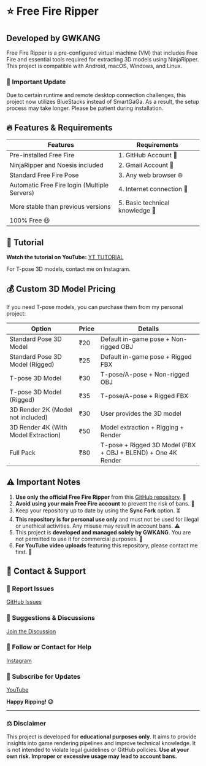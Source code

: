 # ⭐ Free Fire Ripper

## Developed by GWKANG

Free Fire Ripper is a pre-configured virtual machine (VM) that includes Free Fire and essential tools required for extracting 3D models using NinjaRipper. This project is compatible with Android, macOS, Windows, and Linux.

### 📢 Important Update
Due to certain runtime and remote desktop connection challenges, this project now utilizes BlueStacks instead of SmartGaGa. As a result, the setup process may take longer. Please be patient during installation.

## 🔥 Features & Requirements

| **Features** | **Requirements** |
|-------------|----------------|
| Pre-installed Free Fire | 1. GitHub Account 🔑 |
| NinjaRipper and Noesis included | 2. Gmail Account 📧 |
| Standard Free Fire Pose | 3. Any web browser 🌐 |
| Automatic Free Fire login (Multiple Servers) | 4. Internet connection 🛜 |
| More stable than previous versions | 5. Basic technical knowledge 🧠 |
| 100% Free 😃 |  |

## 🎥 Tutorial
**Watch the tutorial on YouTube:** [YT TUTORIAL](https://www.youtube.com/watch?v=FlCx9gY3lWg)

For T-pose 3D models, contact me on Instagram.

## 💰 Custom 3D Model Pricing
If you need T-pose models, you can purchase them from my personal project:

| **Option** | **Price** | **Details** |
|-----------|----------|-------------|
| Standard Pose 3D Model | ₹20 | Default in-game pose + Non-rigged OBJ |
| Standard Pose 3D Model (Rigged) | ₹25 | Default in-game pose + Rigged FBX |
| T-pose 3D Model | ₹30 | T-pose/A-pose + Non-rigged OBJ |
| T-pose 3D Model (Rigged) | ₹35 | T-pose/A-pose + Rigged FBX |
| 3D Render 2K (Model not included) | ₹30 | User provides the 3D model |
| 3D Render 4K (With Model Extraction) | ₹50 | Model extraction + Rigging + Render |
| Full Pack | ₹80 | T-pose + Rigged 3D Model (FBX + OBJ + BLEND) + One 4K Render |

## ⚠️ Important Notes
1. **Use only the official Free Fire Ripper** from this [GitHub repository](https://github.com/GWKANG-YT/FreeFireRipper). 📌
2. **Avoid using your main Free Fire account** to prevent the risk of bans. 🚫
3. Keep your repository up to date by using the **Sync Fork** option. ⏳
4. **This repository is for personal use only** and must not be used for illegal or unethical activities. Any misuse may result in account bans. ⚠️
5. This project is **developed and managed solely by GWKANG**. You are not permitted to use it for commercial purposes. 👿
6. **For YouTube video uploads** featuring this repository, please contact me first. 📮

## 📩 Contact & Support

### 📌 Report Issues
[GitHub Issues](https://github.com/GWKANG-YT/FreeFireRipper/issues)

### 💬 Suggestions & Discussions
[Join the Discussion](https://github.com/GWKANG-YT/FreeFireRipper/discussions)

### 📱 Follow or Contact for Help
[Instagram](https://www.instagram.com/inderx_kang)

### 🎥 Subscribe for Updates
[YouTube](https://youtube.com/@GW_KANG)

**Happy Ripping! 😉**

---
### ⚖️ Disclaimer
This project is developed for **educational purposes only**. It aims to provide insights into game rendering pipelines and improve technical knowledge. It is not intended to violate legal guidelines or GitHub policies. **Use at your own risk. Improper or excessive usage may lead to account bans.**

